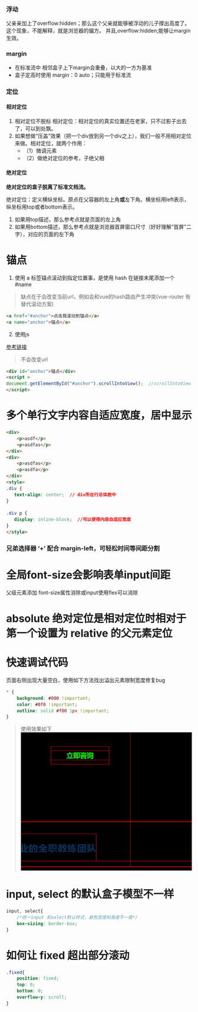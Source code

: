 ### 浮动
父亲亲加上了overflow:hidden；那么这个父亲就能够被浮动的儿子撑出高度了。这个现象，不能解释，就是浏览器的偏方。 并且,overflow:hidden;能够让margin生效。

### margin
- 在标准流中 相邻盒子上下margin会重叠，以大的一方为基准
- 盒子定高时使用 margin：0 auto；只能用于标准流



### 定位
#### 相对定位
1. 相对定位不脱标
相对定位：相对定位的真实位置还在老家，只不过影子出去了，可以到处飘。
2. 如果想做“压盖”效果（把一个div放到另一个div之上），我们一般不用相对定位来做。相对定位，就两个作用：
    - （1）微调元素
    - （2）做绝对定位的参考，子绝父相

#### 绝对定位

**绝对定位的盒子脱离了标准文档流。**

绝对定位：定义横纵坐标。原点在父容器的左上角**或**左下角。横坐标用left表示，纵坐标用top或者bottom表示。
1. 如果用top描述，那么参考点就是页面的左上角
2. 如果用bottom描述，那么参考点就是浏览器首屏窗口尺寸（好好理解“首屏”二字），对应的页面的左下角

# 锚点
1. 使用 a 标签锚点滚动到指定位置事，是使用 hash 在链接末尾添加一个 #name
>缺点在于会改变当前url，例如会和vue的hash路由产生冲突(vue-router 有替代滚动方案)
```html
<a href="#anchor">点击我滚动到锚点</a>
<a name="anchor">锚点</a>
```

2. 使用js

[参考链接](https://developer.mozilla.org/zh-CN/docs/Web/API/Element/scrollIntoView)
>不会改变url
```html
<div id="anchor">锚点</div>
<script >
document.getElementById("#anchor").scrollIntoView();  //scrollIntoView 参数可以控制滚动效果   
</script>
```

# 多个单行文字内容自适应宽度，居中显示 

```html
<div>
    <p>asdf</p>
    <p>asdfas</p>
</div>
<div>
    <p>asdfas</p>
    <p>asdfa</p>
</div>
<style>
.div {
   text-align: center;  // div所在行总体居中
}

.div p {
   display: inline-block;  //可以使得内容自适应宽度
}
</style>
```


### 兄弟选择器 ‘+’ 配合  margin-left，可轻松时间等间距分割

# 全局font-size会影响表单input间距
父级元素添加 font-size属性消除或input使用flex可以消除

# absolute 绝对定位是相对定位时相对于第一个设置为 relative 的父元素定位

# 快速调试代码
页面右侧出现大量空白，使用如下方法找出溢出元素限制宽度修复bug 
```css
* {
    background: #000 !important;
    color: #0f0 !important;
    outline: solid #f00 1px !important;
}
```
>使用效果如下
![](.README_images/4a89ec18.png)


# input, select 的默认盒子模型不一样
```css
input, select{
    /*统一input 和select默认样式，避免宽度和高度不一致*/
    box-sizing: border-box;
}
```

# 如何让 fixed 超出部分滚动

```css
.fixed{
    position: fixed;
    top: 0;
    bottom: 0;
    overflow-y: scroll;
}
```
